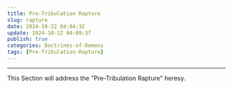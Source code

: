 ```yaml
---
title: Pre-Tribulation Rapture
slug: rapture
date: 2024-10-22 04:04:32
update: 2024-10-22 04:09:37
publish: true
categories: Doctrines-of-Demons
tags: [Pre-Tribulation-Rapture]
---
```


---

This Section will address the "Pre-Tribulation Rapture" heresy.
